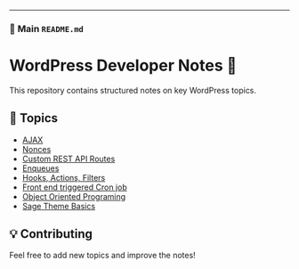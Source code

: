
---

### 📜 **Main `README.md`**
# WordPress Developer Notes 📖

This repository contains structured notes on key WordPress topics.

## 📂 Topics
- [AJAX](AJAX/README.md)
- [Nonces](nonce/README.md)
- [Custom REST API Routes](api-custom-routes/README.md)
- [Enqueues](enqueue/README.md)
- [Hooks, Actions, Filters](hooks/README.md)
- [Front end triggered Cron job](cron-jobs/README.md)
- [Object Oriented Programing](oop/readme.md)
- [Sage Theme Basics](sage-theme/README.md)


## 💡 Contributing
Feel free to add new topics and improve the notes!
